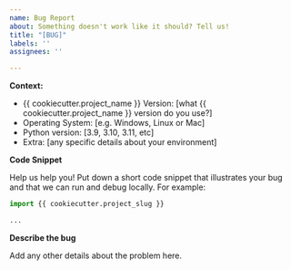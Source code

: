 ```yaml
---
name: Bug Report
about: Something doesn't work like it should? Tell us!
title: "[BUG]"
labels: ''
assignees: ''

---
```


**Context:**
- {{ cookiecutter.project_name }} Version: [what {{ cookiecutter.project_name }} version do you use?]
- Operating System: [e.g. Windows, Linux or Mac]
- Python version: [3.9, 3.10, 3.11, etc]
- Extra: [any specific details about your environment]

**Code Snippet**

Help us help you! Put down a short code snippet that illustrates your bug and
that we can run and debug locally. For example:

```python
import {{ cookiecutter.project_slug }}

...
```

**Describe the bug**

Add any other details about the problem here.
